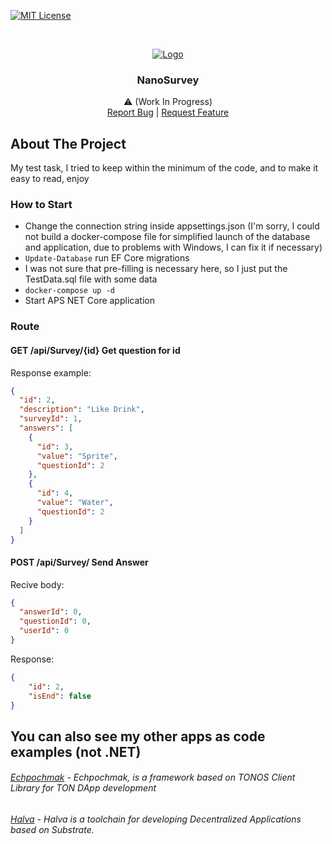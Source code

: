 ﻿[![MIT License][license-shield]][license-url]

<!-- PROJECT LOGO -->
<br />
<p align="center">
  <a href="https://github.com/RTSTALER/NanoSurvey">
    <img src="https://nanosurvey.com/wp-content/themes/nano-survery/dist/images/logo.png" alt="Logo">
  </a>

  <h3 align="center">NanoSurvey</h3>

  <p align="center">
    ⚠️ (Work In Progress)
    <br />
    <a href="https://github.com/RTSTALER/NanoSurvey/issues">Report Bug</a> |
    <a href="https://github.com/RTSTALER/NanoSurvey/issues">Request Feature</a>
    <br />
  </p>

</p>
<!-- ABOUT THE PROJECT -->

## About The Project

My test task, I tried to keep within the minimum of the code, and to make it easy to read, enjoy

### How to Start

* Change the connection string inside appsettings.json (I'm sorry, I could not build a docker-compose file for simplified launch of the database and application, due to problems with Windows, I can fix it if necessary)
* ```Update-Database```  run EF Core migrations
* I was not sure that pre-filling is necessary here, so I just put the TestData.sql file with some data
* ```docker-compose up -d``` 
* Start APS NET Core application

### Route

#### GET /api/Survey/{id}  Get question for id

Response example: 

```json
{
  "id": 2,
  "description": "Like Drink",
  "surveyId": 1,
  "answers": [
    {
      "id": 3,
      "value": "Sprite",
      "questionId": 2
    },
    {
      "id": 4,
      "value": "Water",
      "questionId": 2
    }
  ]
}
```

#### POST /api/Survey/ Send Answer

Recive body:

```json
{
  "answerId": 0,
  "questionId": 0,
  "userId": 0 
}
```

Response:

```json
{
    "id": 2,
    "isEnd": false
}
```

## You can also see my other apps as code examples (not .NET)

###### [Echpochmak](https://github.com/wintexpro/echpochmak) - Echpochmak, is a framework based on TONOS Client Library for TON DApp development
###### [Halva](https://github.com/halva-suite/halva) - Halva is a toolchain for developing Decentralized Applications based on Substrate. 
[license-shield]: https://img.shields.io/github/license/RTSTALER/NanoSurvey.svg?style=flat-square
[license-url]: https://github.com/RTSTALER/NanoSurvey/blob/master/LICENSE
